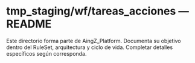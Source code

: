 # tmp_staging/wf/tareas_acciones — README

Este directorio forma parte de AingZ_Platform. Documenta su objetivo dentro del RuleSet, arquitectura y ciclo de vida. Completar detalles específicos según corresponda.
